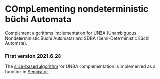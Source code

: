 # COmpLementing nondeterministic büchi Automata
Complement algorithms implementation for UNBA (Unambiguous Nondeterministic Büchi Automata) and SDBA (Semi-Deterministic Büchi Automata).

### First version 2021.6.28
The [slice-based algorithm](https://arxiv.org/abs/2005.09125v2) for UNBA complementation is implemented as a function in [Seminator](https://github.com/mklokocka/seminator). 
